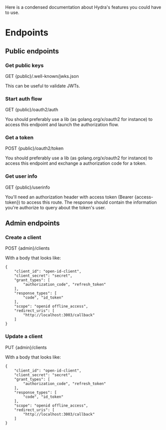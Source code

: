 Here is a condensed documentation about Hydra's features you could have to use.

# Endpoints

## Public endpoints

### Get public keys

GET {public}/.well-known/jwks.json

This can be useful to validate JWTs.

### Start auth flow

GET {public}/oauth2/auth

You should preferably use a lib (as golang.org/x/oauth2 for instance) to access this endpoint and launch the authorization flow.

### Get a token

POST {public}/oauth2/token

You should preferably use a lib (as golang.org/x/oauth2 for instance) to access this endpoint and exchange a authorization code for a token.

### Get user info

GET {public}/userinfo

You'll need an authorization header with access token (Bearer {access-token}) to access this route.
The response should contain the information you're authorize to query about the token's user.

## Admin endpoints

### Create a client

POST {admin}/clients

With a body that looks like:

```
{
    "client_id": "open-id-client",
    "client_secret": "secret",
    "grant_types": [
        "authorization_code", "refresh_token"
    ],
    "response_types": [
        "code", "id_token"
    ],
    "scope": "openid offline_access",
    "redirect_uris": [
        "http://localhost:3003/callback"
    ]
}
```

### Update a client

PUT {admin}/clients

With a body that looks like:

```
{
    "client_id": "open-id-client",
    "client_secret": "secret",
    "grant_types": [
        "authorization_code", "refresh_token"
    ],
    "response_types": [
        "code", "id_token"
    ],
    "scope": "openid offline_access",
    "redirect_uris": [
        "http://localhost:3003/callback"
    ]
}
```

